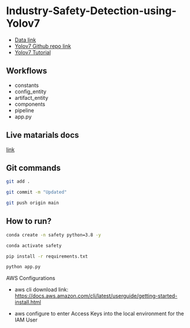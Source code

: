 # Industry-Safety-Detection-using-Yolov7



- [Data link](https://drive.google.com/file/d/1ncxeLuWEMXkXVI79LXbA38s-Ij0d2q4E/view?usp=sharing)
- [Yolov7 Github repo link](https://github.com/WongKinYiu/yolov7)
- [Yolov7 Tutorial](https://youtube.com/playlist?list=PLkz_y24mlSJagh6O2MIrgI-Ki-t1rhjLI&si=6eMTgSe1-cbWVPGX)


## Workflows
- constants
- config_entity
- artifact_entity
- components
- pipeline
- app.py



## Live matarials docs

[link](https://docs.google.com/document/d/1UFiHnyKRqgx8Lodsvdzu58LbVjdWHNf-uab2WmhE0A4/edit?usp=sharing)


## Git commands

```bash
git add .

git commit -m "Updated"

git push origin main
```

## How to run?

```bash
conda create -n safety python=3.8 -y
```

```bash
conda activate safety
```

```bash
pip install -r requirements.txt
```

```bash
python app.py
```
AWS Configurations
- aws cli download link: https://docs.aws.amazon.com/cli/latest/userguide/getting-started-install.html

- aws configure to enter Access Keys into the local environment for the IAM User
